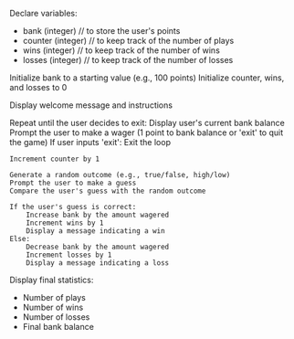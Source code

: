 Declare variables:
- bank (integer) // to store the user's points
- counter (integer) // to keep track of the number of plays
- wins (integer) // to keep track of the number of wins
- losses (integer) // to keep track of the number of losses

Initialize bank to a starting value (e.g., 100 points)
Initialize counter, wins, and losses to 0

Display welcome message and instructions

Repeat until the user decides to exit:
    Display user's current bank balance
    Prompt the user to make a wager (1 point to bank balance or 'exit' to quit the game)
    If user inputs 'exit':
        Exit the loop
    
    Increment counter by 1
    
    Generate a random outcome (e.g., true/false, high/low)
    Prompt the user to make a guess
    Compare the user's guess with the random outcome
    
    If the user's guess is correct:
        Increase bank by the amount wagered
        Increment wins by 1
        Display a message indicating a win
    Else:
        Decrease bank by the amount wagered
        Increment losses by 1
        Display a message indicating a loss

Display final statistics:
- Number of plays
- Number of wins
- Number of losses
- Final bank balance
